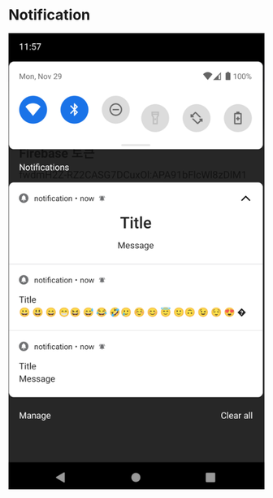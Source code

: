 # Notification
![notification1](https://raw.githubusercontent.com/yeontan0826/Android-Practice/main/Notification/screenshot/notification1.png)
